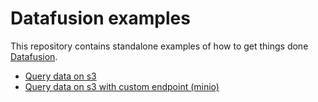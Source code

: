 # Datafusion examples

This repository contains standalone examples of how to get things done [Datafusion](https://github.com/apache/arrow-datafusion).

* [Query data on s3](./s3)
* [Query data on s3 with custom endpoint (minio)](./s3-minio)